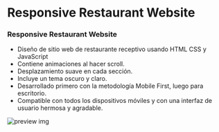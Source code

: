 # Responsive Restaurant Website
### Responsive Restaurant Website

- Diseño de sitio web de restaurante receptivo usando HTML CSS y JavaScript
- Contiene animaciones al hacer scroll.
- Desplazamiento suave en cada sección.
- Incluye un tema oscuro y claro.
- Desarrollado primero con la metodología Mobile First, luego para escritorio.
- Compatible con todos los dispositivos móviles y con una interfaz de usuario hermosa y agradable.

![preview img](/preview.png)
